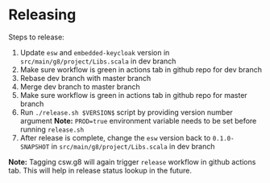 # Releasing

Steps to release:

1. Update `esw` and `embedded-keycloak` version in `src/main/g8/project/Libs.scala` in dev branch
1. Make sure workflow is green in actions tab in github repo for dev branch
1. Rebase dev branch with master branch
1. Merge dev branch to master branch
1. Make sure workflow is green in actions tab in github repo for master branch
1. Run `./release.sh $VERSION$` script by providing version number argument
   **Note:** `PROD=true` environment variable needs to be set before running `release.sh`
1. After release is complete, change the `esw` version back to `0.1.0-SNAPSHOT` in `src/main/g8/project/Libs.scala` in dev branch

**Note:** Tagging csw.g8 will again trigger `release` workflow in github actions tab. This will help in release status lookup
in the future.
